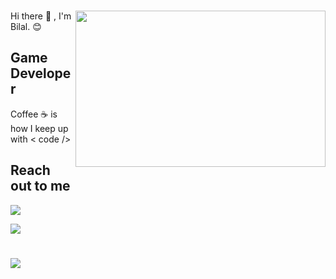 ### 
<img src="https://media.giphy.com/media/cE02lboc8JPO/giphy.gif" align="right" width="400" height="250" > 
Hi there 👋 , I'm Bilal. 😊

## Game Developer 

Coffee ☕ is how I keep up with  < code />


## Reach out to me 


<a href="https://www.linkedin.com/in/bilal-k%C3%BC%C3%A7%C3%BCk-3529391a1/" rel ="nofollow" >
<img src="https://img.shields.io/badge/LinkedIn-0077B5?style=for-the-badge&logo=linkedin&logoColor=white ">
<a/>
  
  <pr></pr>
<a href="https://www.linkedin.com/in/bilal-k%C3%BC%C3%A7%C3%BCk-3529391a1/" rel ="nofollow" >
<img src="https://img.shields.io/badge/LinkedIn-0077B5?style=for-the-badge&logo=linkedin&logoColor=white ">
<a/>

#
<a href="https://www.linkedin.com/in/bilal-k%C3%BC%C3%A7%C3%BCk-3529391a1/" rel ="nofollow" >
<img src="https://img.shields.io/badge/LinkedIn-0077B5?style=for-the-badge&logo=linkedin&logoColor=white ">
<a/>




